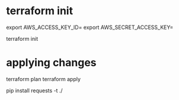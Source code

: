 


# terraform init 
export AWS_ACCESS_KEY_ID=
export AWS_SECRET_ACCESS_KEY=

terraform init

# applying changes
terraform plan
terraform apply

pip install requests -t ./